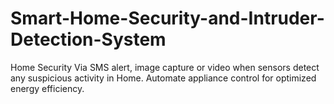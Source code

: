 # Smart-Home-Security-and-Intruder-Detection-System
Home Security Via SMS alert, image capture or video when sensors detect any suspicious activity in Home.
Automate appliance control for optimized energy efficiency.
